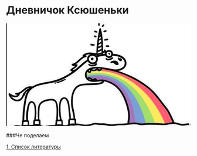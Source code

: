 # Дневничок Ксюшеньки
![](resources/images/edinorog.png)


###Че поделаем

[1. Список литературы](resources/notes/literature.md)